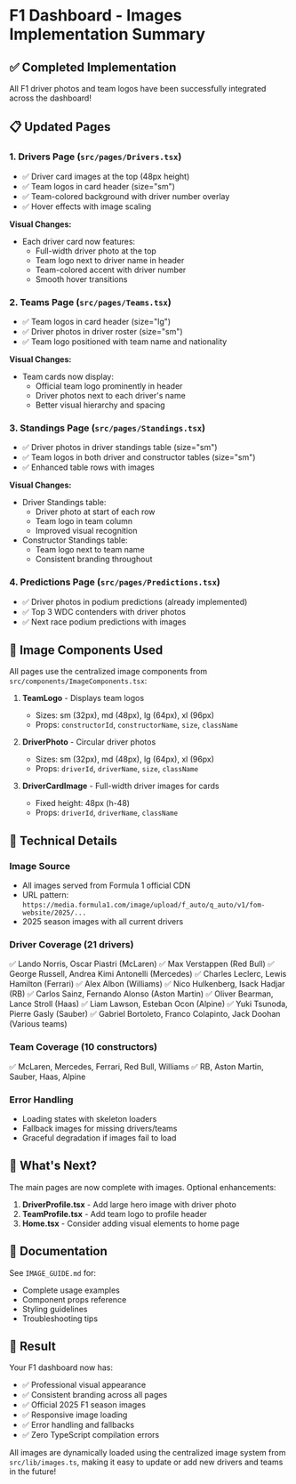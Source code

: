 # F1 Dashboard - Images Implementation Summary

## ✅ Completed Implementation

All F1 driver photos and team logos have been successfully integrated across the dashboard!

## 📋 Updated Pages

### 1. **Drivers Page** (`src/pages/Drivers.tsx`)
- ✅ Driver card images at the top (48px height)
- ✅ Team logos in card header (size="sm")
- ✅ Team-colored background with driver number overlay
- ✅ Hover effects with image scaling

**Visual Changes:**
- Each driver card now features:
  - Full-width driver photo at the top
  - Team logo next to driver name in header
  - Team-colored accent with driver number
  - Smooth hover transitions

### 2. **Teams Page** (`src/pages/Teams.tsx`)
- ✅ Team logos in card header (size="lg")
- ✅ Driver photos in driver roster (size="sm")
- ✅ Team logo positioned with team name and nationality

**Visual Changes:**
- Team cards now display:
  - Official team logo prominently in header
  - Driver photos next to each driver's name
  - Better visual hierarchy and spacing

### 3. **Standings Page** (`src/pages/Standings.tsx`)
- ✅ Driver photos in driver standings table (size="sm")
- ✅ Team logos in both driver and constructor tables (size="sm")
- ✅ Enhanced table rows with images

**Visual Changes:**
- Driver Standings table:
  - Driver photo at start of each row
  - Team logo in team column
  - Improved visual recognition
- Constructor Standings table:
  - Team logo next to team name
  - Consistent branding throughout

### 4. **Predictions Page** (`src/pages/Predictions.tsx`)
- ✅ Driver photos in podium predictions (already implemented)
- ✅ Top 3 WDC contenders with driver photos
- ✅ Next race podium predictions with images

## 🎨 Image Components Used

All pages use the centralized image components from `src/components/ImageComponents.tsx`:

1. **TeamLogo** - Displays team logos
   - Sizes: sm (32px), md (48px), lg (64px), xl (96px)
   - Props: `constructorId`, `constructorName`, `size`, `className`

2. **DriverPhoto** - Circular driver photos
   - Sizes: sm (32px), md (48px), lg (64px), xl (96px)
   - Props: `driverId`, `driverName`, `size`, `className`

3. **DriverCardImage** - Full-width driver images for cards
   - Fixed height: 48px (h-48)
   - Props: `driverId`, `driverName`, `className`

## 🔧 Technical Details

### Image Source
- All images served from Formula 1 official CDN
- URL pattern: `https://media.formula1.com/image/upload/f_auto/q_auto/v1/fom-website/2025/...`
- 2025 season images with all current drivers

### Driver Coverage (21 drivers)
✅ Lando Norris, Oscar Piastri (McLaren)
✅ Max Verstappen (Red Bull)
✅ George Russell, Andrea Kimi Antonelli (Mercedes)
✅ Charles Leclerc, Lewis Hamilton (Ferrari)
✅ Alex Albon (Williams)
✅ Nico Hulkenberg, Isack Hadjar (RB)
✅ Carlos Sainz, Fernando Alonso (Aston Martin)
✅ Oliver Bearman, Lance Stroll (Haas)
✅ Liam Lawson, Esteban Ocon (Alpine)
✅ Yuki Tsunoda, Pierre Gasly (Sauber)
✅ Gabriel Bortoleto, Franco Colapinto, Jack Doohan (Various teams)

### Team Coverage (10 constructors)
✅ McLaren, Mercedes, Ferrari, Red Bull, Williams
✅ RB, Aston Martin, Sauber, Haas, Alpine

### Error Handling
- Loading states with skeleton loaders
- Fallback images for missing drivers/teams
- Graceful degradation if images fail to load

## 🚀 What's Next?

The main pages are now complete with images. Optional enhancements:

1. **DriverProfile.tsx** - Add large hero image with driver photo
2. **TeamProfile.tsx** - Add team logo to profile header
3. **Home.tsx** - Consider adding visual elements to home page

## 📖 Documentation

See `IMAGE_GUIDE.md` for:
- Complete usage examples
- Component props reference
- Styling guidelines
- Troubleshooting tips

## 🎯 Result

Your F1 dashboard now has:
- ✅ Professional visual appearance
- ✅ Consistent branding across all pages
- ✅ Official 2025 F1 season images
- ✅ Responsive image loading
- ✅ Error handling and fallbacks
- ✅ Zero TypeScript compilation errors

All images are dynamically loaded using the centralized image system from `src/lib/images.ts`, making it easy to update or add new drivers and teams in the future!
